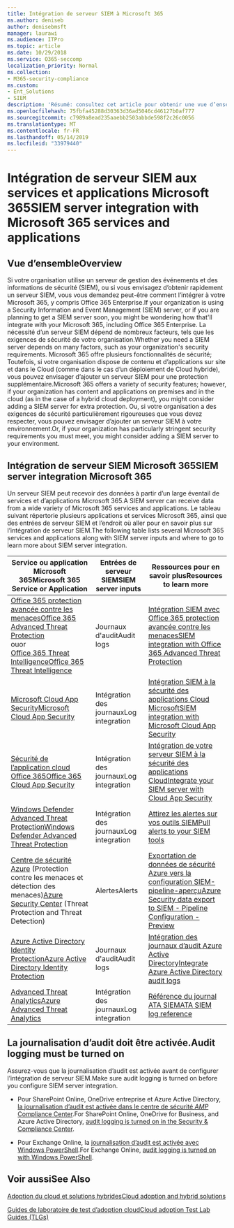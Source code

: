 ```yaml
---
title: Intégration de serveur SIEM à Microsoft 365
ms.author: deniseb
author: denisebmsft
manager: laurawi
ms.audience: ITPro
ms.topic: article
ms.date: 10/29/2018
ms.service: O365-seccomp
localization_priority: Normal
ms.collection:
- M365-security-compliance
ms.custom:
- Ent_Solutions
- SIEM
description: 'Résumé: consultez cet article pour obtenir une vue d’ensemble de l’intégration de serveur SIEM à Microsoft 365.'
ms.openlocfilehash: 75fbfa45288d30363d36ad5046cd46127b0af777
ms.sourcegitcommit: c7989a8ead235aaebb2503abbde598f2c26c0056
ms.translationtype: MT
ms.contentlocale: fr-FR
ms.lasthandoff: 05/14/2019
ms.locfileid: "33979440"
---
```

# <a name="siem-server-integration-with-microsoft-365-services-and-applications"></a><span data-ttu-id="ba5c8-103">Intégration de serveur SIEM aux services et applications Microsoft 365</span><span class="sxs-lookup"><span data-stu-id="ba5c8-103">SIEM server integration with Microsoft 365 services and applications</span></span>

## <a name="overview"></a><span data-ttu-id="ba5c8-104">Vue d’ensemble</span><span class="sxs-lookup"><span data-stu-id="ba5c8-104">Overview</span></span>

<span data-ttu-id="ba5c8-105">Si votre organisation utilise un serveur de gestion des événements et des informations de sécurité (SIEM), ou si vous envisagez d’obtenir rapidement un serveur SIEM, vous vous demandez peut-être comment l’intégrer à votre Microsoft 365, y compris Office 365 Enterprise.</span><span class="sxs-lookup"><span data-stu-id="ba5c8-105">If your organization is using a Security Information and Event Management (SIEM) server, or if you are planning to get a SIEM server soon, you might be wondering how that'll integrate with your Microsoft 365, including Office 365 Enterprise.</span></span> <span data-ttu-id="ba5c8-106">La nécessité d’un serveur SIEM dépend de nombreux facteurs, tels que les exigences de sécurité de votre organisation.</span><span class="sxs-lookup"><span data-stu-id="ba5c8-106">Whether you need a SIEM server depends on many factors, such as your organization's security requirements.</span></span> <span data-ttu-id="ba5c8-107">Microsoft 365 offre plusieurs fonctionnalités de sécurité; Toutefois, si votre organisation dispose de contenu et d’applications sur site et dans le Cloud (comme dans le cas d’un déploiement de Cloud hybride), vous pouvez envisager d’ajouter un serveur SIEM pour une protection supplémentaire.</span><span class="sxs-lookup"><span data-stu-id="ba5c8-107">Microsoft 365 offers a variety of security features; however, if your organization has content and applications on premises and in the cloud (as in the case of a hybrid cloud deployment), you might consider adding a SIEM server for extra protection.</span></span> <span data-ttu-id="ba5c8-108">Ou, si votre organisation a des exigences de sécurité particulièrement rigoureuses que vous devez respecter, vous pouvez envisager d’ajouter un serveur SIEM à votre environnement.</span><span class="sxs-lookup"><span data-stu-id="ba5c8-108">Or, if your organization has particularly stringent security requirements you must meet, you might consider adding a SIEM server to your environment.</span></span>

## <a name="siem-server-integration-microsoft-365"></a><span data-ttu-id="ba5c8-109">Intégration de serveur SIEM Microsoft 365</span><span class="sxs-lookup"><span data-stu-id="ba5c8-109">SIEM server integration Microsoft 365</span></span>

<span data-ttu-id="ba5c8-110">Un serveur SIEM peut recevoir des données à partir d’un large éventail de services et d’applications Microsoft 365.</span><span class="sxs-lookup"><span data-stu-id="ba5c8-110">A SIEM server can receive data from a wide variety of Microsoft 365 services and applications.</span></span> <span data-ttu-id="ba5c8-111">Le tableau suivant répertorie plusieurs applications et services Microsoft 365, ainsi que des entrées de serveur SIEM et l’endroit où aller pour en savoir plus sur l’intégration de serveur SIEM.</span><span class="sxs-lookup"><span data-stu-id="ba5c8-111">The following table lists several Microsoft 365 services and applications along with SIEM server inputs and where to go to learn more about SIEM server integration.</span></span> 

| <span data-ttu-id="ba5c8-112">Service ou application Microsoft 365</span><span class="sxs-lookup"><span data-stu-id="ba5c8-112">Microsoft 365 Service or Application</span></span> | <span data-ttu-id="ba5c8-113">Entrées de serveur SIEM</span><span class="sxs-lookup"><span data-stu-id="ba5c8-113">SIEM server inputs</span></span> | <span data-ttu-id="ba5c8-114">Ressources pour en savoir plus</span><span class="sxs-lookup"><span data-stu-id="ba5c8-114">Resources to learn more</span></span> |
| --- | --- | --- |
| [<span data-ttu-id="ba5c8-115">Office 365 protection avancée contre les menaces</span><span class="sxs-lookup"><span data-stu-id="ba5c8-115">Office 365 Advanced Threat Protection</span></span>](office-365-atp.md) <br/>   <span data-ttu-id="ba5c8-116">ou</span><span class="sxs-lookup"><span data-stu-id="ba5c8-116">or</span></span>   <br/>[<span data-ttu-id="ba5c8-117">Office 365 Threat Intelligence</span><span class="sxs-lookup"><span data-stu-id="ba5c8-117">Office 365 Threat Intelligence</span></span>](office-365-ti.md) | <span data-ttu-id="ba5c8-118">Journaux d'audit</span><span class="sxs-lookup"><span data-stu-id="ba5c8-118">Audit logs</span></span> | [<span data-ttu-id="ba5c8-119">Intégration SIEM avec Office 365 protection avancée contre les menaces</span><span class="sxs-lookup"><span data-stu-id="ba5c8-119">SIEM integration with Office 365 Advanced Threat Protection</span></span>](siem-integration-with-office-365-ti.md) |
| [<span data-ttu-id="ba5c8-120">Microsoft Cloud App Security</span><span class="sxs-lookup"><span data-stu-id="ba5c8-120">Microsoft Cloud App Security</span></span>](https://docs.microsoft.com/cloud-app-security/what-is-cloud-app-security) | <span data-ttu-id="ba5c8-121">Intégration des journaux</span><span class="sxs-lookup"><span data-stu-id="ba5c8-121">Log integration</span></span> | [<span data-ttu-id="ba5c8-122">Intégration SIEM à la sécurité des applications Cloud Microsoft</span><span class="sxs-lookup"><span data-stu-id="ba5c8-122">SIEM integration with Microsoft Cloud App Security</span></span>](https://docs.microsoft.com/cloud-app-security/siem) |
| [<span data-ttu-id="ba5c8-123">Sécurité de l’application cloud Office 365</span><span class="sxs-lookup"><span data-stu-id="ba5c8-123">Office 365 Cloud App Security</span></span>](https://docs.microsoft.com/cloud-app-security/what-is-cloud-app-security) | <span data-ttu-id="ba5c8-124">Intégration des journaux</span><span class="sxs-lookup"><span data-stu-id="ba5c8-124">Log integration</span></span> | [<span data-ttu-id="ba5c8-125">Intégration de votre serveur SIEM à la sécurité des applications Cloud</span><span class="sxs-lookup"><span data-stu-id="ba5c8-125">Integrate your SIEM server with Cloud App Security</span></span>](https://docs.microsoft.com/cloud-app-security/siem) |
| [<span data-ttu-id="ba5c8-126">Windows Defender Advanced Threat Protection</span><span class="sxs-lookup"><span data-stu-id="ba5c8-126">Windows Defender Advanced Threat Protection</span></span>](https://docs.microsoft.com/windows/security/threat-protection/) | <span data-ttu-id="ba5c8-127">Intégration des journaux</span><span class="sxs-lookup"><span data-stu-id="ba5c8-127">Log integration</span></span> | [<span data-ttu-id="ba5c8-128">Attirez les alertes sur vos outils SIEM</span><span class="sxs-lookup"><span data-stu-id="ba5c8-128">Pull alerts to your SIEM tools</span></span>](https://docs.microsoft.com/windows/security/threat-protection/windows-defender-atp/configure-siem-windows-defender-advanced-threat-protection) |
| <span data-ttu-id="ba5c8-129">[Centre de sécurité Azure](https://docs.microsoft.com/azure/security-center/security-center-intro) (Protection contre les menaces et détection des menaces)</span><span class="sxs-lookup"><span data-stu-id="ba5c8-129">[Azure Security Center](https://docs.microsoft.com/azure/security-center/security-center-intro) (Threat Protection and Threat Detection)</span></span> | <span data-ttu-id="ba5c8-130">Alertes</span><span class="sxs-lookup"><span data-stu-id="ba5c8-130">Alerts</span></span> | [<span data-ttu-id="ba5c8-131">Exportation de données de sécurité Azure vers la configuration SIEM-pipeline-aperçu</span><span class="sxs-lookup"><span data-stu-id="ba5c8-131">Azure Security data export to SIEM - Pipeline Configuration - Preview</span></span>](https://docs.microsoft.com/azure/security-center/security-center-export-data-to-siem) |
| [<span data-ttu-id="ba5c8-132">Azure Active Directory Identity Protection</span><span class="sxs-lookup"><span data-stu-id="ba5c8-132">Azure Active Directory Identity Protection</span></span>](https://docs.microsoft.com/azure/active-directory/identity-protection/overview) | <span data-ttu-id="ba5c8-133">Journaux d'audit</span><span class="sxs-lookup"><span data-stu-id="ba5c8-133">Audit logs</span></span> | [<span data-ttu-id="ba5c8-134">Intégration des journaux d’audit Azure Active Directory</span><span class="sxs-lookup"><span data-stu-id="ba5c8-134">Integrate Azure Active Directory audit logs</span></span>](https://docs.microsoft.com/azure/security/security-azure-log-integration-ad) |
| [<span data-ttu-id="ba5c8-135">Advanced Threat Analytics</span><span class="sxs-lookup"><span data-stu-id="ba5c8-135">Azure Advanced Threat Analytics</span></span>](https://docs.microsoft.com/azure/security/azure-threat-detection) | <span data-ttu-id="ba5c8-136">Intégration des journaux</span><span class="sxs-lookup"><span data-stu-id="ba5c8-136">Log integration</span></span> | [<span data-ttu-id="ba5c8-137">Référence du journal ATA SIEM</span><span class="sxs-lookup"><span data-stu-id="ba5c8-137">ATA SIEM log reference</span></span>](https://docs.microsoft.com/advanced-threat-analytics/cef-format-sa) |

## <a name="audit-logging-must-be-turned-on"></a><span data-ttu-id="ba5c8-138">La journalisation d’audit doit être activée.</span><span class="sxs-lookup"><span data-stu-id="ba5c8-138">Audit logging must be turned on</span></span>

<span data-ttu-id="ba5c8-139">Assurez-vous que la journalisation d’audit est activée avant de configurer l’intégration de serveur SIEM.</span><span class="sxs-lookup"><span data-stu-id="ba5c8-139">Make sure audit logging is turned on before you configure SIEM server integration.</span></span> 

- <span data-ttu-id="ba5c8-140">Pour SharePoint Online, OneDrive entreprise et Azure Active Directory, [la journalisation d’audit est activée dans le centre de sécurité _AMP_ Compliance Center](https://docs.microsoft.com/office365/securitycompliance/turn-audit-log-search-on-or-off).</span><span class="sxs-lookup"><span data-stu-id="ba5c8-140">For SharePoint Online, OneDrive for Business, and Azure Active Directory, [audit logging is turned on in the Security & Compliance Center](https://docs.microsoft.com/office365/securitycompliance/turn-audit-log-search-on-or-off).</span></span>

- <span data-ttu-id="ba5c8-141">Pour Exchange Online, la [journalisation d’audit est activée avec Windows PowerShell](https://docs.microsoft.com/office365/securitycompliance/enable-mailbox-auditing).</span><span class="sxs-lookup"><span data-stu-id="ba5c8-141">For Exchange Online, [audit logging is turned on with Windows PowerShell](https://docs.microsoft.com/office365/securitycompliance/enable-mailbox-auditing).</span></span>
 
## <a name="see-also"></a><span data-ttu-id="ba5c8-142">Voir aussi</span><span class="sxs-lookup"><span data-stu-id="ba5c8-142">See Also</span></span>

[<span data-ttu-id="ba5c8-143">Adoption du cloud et solutions hybrides</span><span class="sxs-lookup"><span data-stu-id="ba5c8-143">Cloud adoption and hybrid solutions</span></span>](https://docs.microsoft.com/office365/enterprise/cloud-adoption-and-hybrid-solutions)
  
[<span data-ttu-id="ba5c8-144">Guides de laboratoire de test d’adoption cloud</span><span class="sxs-lookup"><span data-stu-id="ba5c8-144">Cloud adoption Test Lab Guides (TLGs)</span></span>](https://docs.microsoft.com/office365/enterprise/cloud-adoption-test-lab-guides-tlgs)


